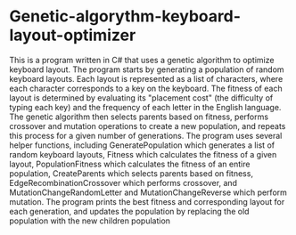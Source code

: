 # Genetic-algorythm-keyboard-layout-optimizer

This is a program written in C# that uses a genetic algorithm to optimize keyboard layout. The program starts by generating a population of random keyboard layouts. Each layout is represented as a list of characters, where each character corresponds to a key on the keyboard. The fitness of each layout is determined by evaluating its "placement cost" (the difficulty of typing each key) and the frequency of each letter in the English language. The genetic algorithm then selects parents based on fitness, performs crossover and mutation operations to create a new population, and repeats this process for a given number of generations.  The program uses several helper functions, including GeneratePopulation which generates a list of random keyboard layouts, Fitness which calculates the fitness of a given layout, PopulationFitness which calculates the fitness of an entire population, CreateParents which selects parents based on fitness, EdgeRecombinationCrossover which performs crossover, and MutationChangeRandomLetter and MutationChangeReverse which perform mutation.  The program prints the best fitness and corresponding layout for each generation, and updates the population by replacing the old population with the new children population
